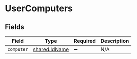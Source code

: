 # UserComputers


## Fields

| Field                                          | Type                                           | Required                                       | Description                                    |
| ---------------------------------------------- | ---------------------------------------------- | ---------------------------------------------- | ---------------------------------------------- |
| `computer`                                     | [shared.IdName](../../models/shared/idname.md) | :heavy_minus_sign:                             | N/A                                            |